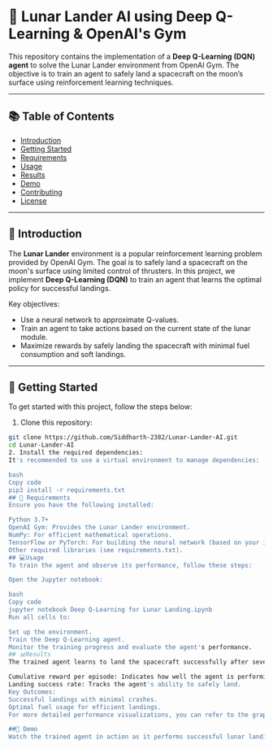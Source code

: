 # 🚀 Lunar Lander AI using Deep Q-Learning & OpenAI's Gym

This repository contains the implementation of a **Deep Q-Learning (DQN) agent** to solve the Lunar Lander environment from OpenAI Gym. The objective is to train an agent to safely land a spacecraft on the moon’s surface using reinforcement learning techniques.

---

## 📚 Table of Contents
- [Introduction](#introduction)
- [Getting Started](#getting-started)
- [Requirements](#requirements)
- [Usage](#usage)
- [Results](#results)
- [Demo](#demo)
- [Contributing](#contributing)
- [License](#license)

---

## 🌟 Introduction

The **Lunar Lander** environment is a popular reinforcement learning problem provided by OpenAI Gym. The goal is to safely land a spacecraft on the moon's surface using limited control of thrusters. In this project, we implement **Deep Q-Learning (DQN)** to train an agent that learns the optimal policy for successful landings.

Key objectives:
- Use a neural network to approximate Q-values.
- Train an agent to take actions based on the current state of the lunar module.
- Maximize rewards by safely landing the spacecraft with minimal fuel consumption and soft landings.

---

## 🚀 Getting Started

To get started with this project, follow the steps below:

1. Clone this repository:
```bash
git clone https://github.com/Siddharth-2382/Lunar-Lander-AI.git
cd Lunar-Lander-AI
2. Install the required dependencies:
It's recommended to use a virtual environment to manage dependencies:

bash
Copy code
pip3 install -r requirements.txt
## 🔧 Requirements
Ensure you have the following installed:

Python 3.7+
OpenAI Gym: Provides the Lunar Lander environment.
NumPy: For efficient mathematical operations.
TensorFlow or PyTorch: For building the neural network (based on your implementation).
Other required libraries (see requirements.txt).
## 💻Usage
To train the agent and observe its performance, follow these steps:

Open the Jupyter notebook:

bash
Copy code
jupyter notebook Deep Q-Learning for Lunar Landing.ipynb
Run all cells to:

Set up the environment.
Train the Deep Q-Learning agent.
Monitor the training progress and evaluate the agent's performance.
## 📊Results
The trained agent learns to land the spacecraft successfully after several episodes of training. The performance can be measured using the following metrics:

Cumulative reward per episode: Indicates how well the agent is performing over time.
Landing success rate: Tracks the agent's ability to safely land.
Key Outcomes:
Successful landings with minimal crashes.
Optimal fuel usage for efficient landings.
For more detailed performance visualizations, you can refer to the graphs generated in the notebook.

##🎥 Demo
Watch the trained agent in action as it performs successful lunar landings!
